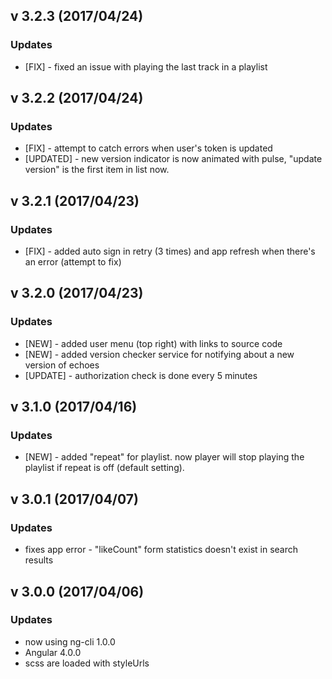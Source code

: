 ## v 3.2.3 (2017/04/24) 
### Updates 
* [FIX] - fixed an issue with playing the last track in a playlist

## v 3.2.2 (2017/04/24) 
### Updates
* [FIX] - attempt to catch errors when user's token is updated
* [UPDATED] - new version indicator is now animated with pulse, "update version" is the first item in list now.

## v 3.2.1 (2017/04/23) 
### Updates
* [FIX] - added auto sign in retry (3 times) and app refresh when there's an error (attempt to fix)

## v 3.2.0 (2017/04/23) 
### Updates
* [NEW] - added user menu (top right) with links to source code
* [NEW] - added version checker service for notifying about a new version of echoes
* [UPDATE] - authorization check is done every 5 minutes

## v 3.1.0 (2017/04/16) 
### Updates
* [NEW] - added "repeat" for playlist. now player will stop playing the playlist if repeat is off (default setting).

## v 3.0.1 (2017/04/07) 
### Updates
* fixes app error - "likeCount" form statistics doesn't exist in search results

## v 3.0.0 (2017/04/06) 

### Updates
* now using ng-cli 1.0.0
* Angular 4.0.0
* scss are loaded with styleUrls